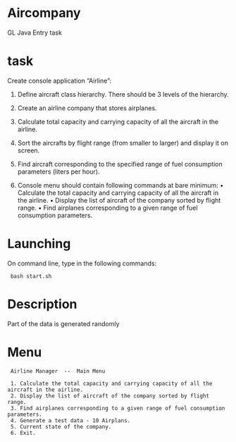 # Aircompany
GL Java Entry task

# task
Create console application “Airline”:
1. Define aircraft class hierarchy. There should be 3 levels of the hierarchy.
2. Create an airline company that stores airplanes.
3. Calculate total capacity and carrying capacity of all the aircraft in the airline.
4. Sort the aircrafts by flight range (from smaller to larger) and display it on screen.
5. Find aircraft corresponding to the specified range of fuel consumption parameters (liters per hour).

6. Console menu should contain following commands at bare minimum:
• Calculate the total capacity and carrying capacity of all the aircraft in the airline.
• Display the list of aircraft of the company sorted by flight range.
• Find airplanes corresponding to a given range of fuel consumption parameters.


# Launching
On command line, type in the following commands:

     bash start.sh

# Description
Part of the data is generated randomly

# Menu

     Airline Manager  --  Main Menu

     1. Calculate the total capacity and carrying capacity of all the aircraft in the airline.
     2. Display the list of aircraft of the company sorted by flight range.
     3. Find airplanes corresponding to a given range of fuel consumption parameters.
     4. Generate a test data - 10 Airplans.
     5. Current state of the company.
     6. Exit.

